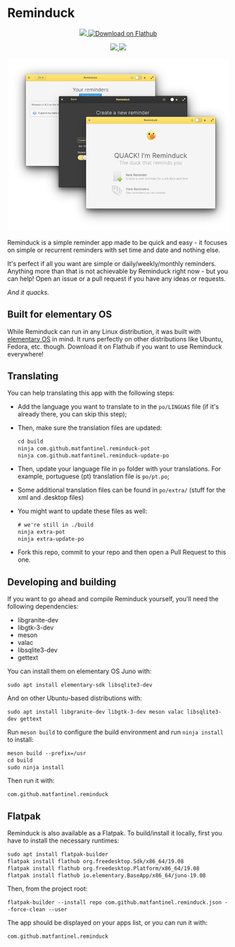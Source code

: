 # Reminduck

<p align="center">
    <a href="https://appcenter.elementary.io/com.github.matfantinel.reminduck" target="_blank">
        <img src="https://appcenter.elementary.io/badge.svg">
    </a>
    <a href='https://flathub.org/apps/details/com.github.matfantinel.reminduck' target="_blank"><img width='150' alt='Download on Flathub' src='https://flathub.org/assets/badges/flathub-badge-en.png'/></a>
</p>

<p align="center">
  <a href="https://github.com/matfantinel/reminduck/blob/master/COPYING">
    <img src="https://img.shields.io/badge/License-GPL%20v3-blue.svg">
  </a>
  <a href="https://travis-ci.org/matfantinel/reminduck">
    <img src="https://travis-ci.org/matfantinel/reminduck.svg?branch=master">
  </a>
</p>

<p align="center">
    <img src="data/screenshots/Main.png" alt="Screenshot" />
</p>

Reminduck is a simple reminder app made to be quick and easy - it focuses on simple or recurrent reminders with set time and date and nothing else.

It's perfect if all you want are simple or daily/weekly/monthly reminders. Anything more than that is not achievable by Reminduck right now - but you can help! Open an issue or a pull request if you have any ideas or requests.

_And it quacks._

## Built for elementary OS

While Reminduck can run in any Linux distribution, it was built with [elementary OS] in mind. It runs perfectly on other distributions like Ubuntu, Fedora, etc. though. Download it on Flathub if you want to use Reminduck everywhere!

## Translating

You can help translating this app with the following steps:

* Add the language you want to translate to in the `po/LINGUAS` file (if it's already there, you can skip this step);
* Then, make sure the translation files are updated:
  
  ```shell
  cd build
  ninja com.github.matfantinel.reminduck-pot
  ninja com.github.matfantinel.reminduck-update-po
  ```
* Then, update your language file in `po` folder with your translations. For example, portuguese (pt) translation file is `po/pt.po`;
* Some additional translation files can be found in `po/extra/` (stuff for the xml and .desktop files)
* You might want to update these files as well:
  
  ```shell
  # we're still in ./build
  ninja extra-pot
  ninja extra-update-po
  ```
* Fork this repo, commit to your repo and then open a Pull Request to this one.

## Developing and building

If you want to go ahead and compile Reminduck yourself, you'll need the following dependencies:

* libgranite-dev
* libgtk-3-dev
* meson
* valac
* libsqlite3-dev
* gettext

You can install them on elementary OS Juno with:

```shell
sudo apt install elementary-sdk libsqlite3-dev
```

And on other Ubuntu-based distributions with:

```shell
sudo apt install libgranite-dev libgtk-3-dev meson valac libsqlite3-dev gettext
```

Run `meson build` to configure the build environment and run `ninja install`
to install:

```shell
meson build --prefix=/usr
cd build
sudo ninja install
```

Then run it with:

```shell
com.github.matfantinel.reminduck
```

## Flatpak

Reminduck is also available as a Flatpak. To build/install it locally, first you have to install the necessary runtimes:

```shell
sudo apt install flatpak-builder
flatpak install flathub org.freedesktop.Sdk/x86_64/19.08
flatpak install flathub org.freedesktop.Platform/x86_64/19.08
flatpak install flathub io.elementary.BaseApp/x86_64/juno-19.08
```

Then, from the project root:

```shell
flatpak-builder --install repo com.github.matfantinel.reminduck.json --force-clean --user
```

The app should be displayed on your apps list, or you can run it with:

```shell
com.github.matfantinel.reminduck
```

[elementary OS]: https://elementary.io
